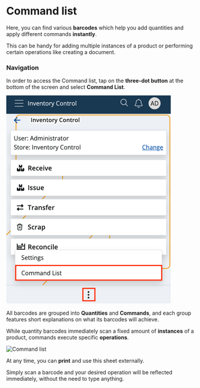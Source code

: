 # Command list

Here, you can find various **barcodes** which help you add quantities and apply different commands **instantly**.

This can be handy for adding multiple instances of a product or performing certain operations like creating a document.

### Navigation

In order to access the Command list, tap on the **three-dot button** at the bottom of the screen and select **Command List**.

![Settings](pictures/command_list_click.png)

All barcodes are grouped into **Quantities** and **Commands**, and each group features short explanations on what its barcodes will achieve.

While quantity barcodes immediately scan a fixed amount of **instances** of a product, commands execute specific **operations**.

![Command list](pictures/commands_list_new.png)

At any time, you can **print** and use this sheet externally.

Simply scan a barcode and your desired operation will be reflected immediately, without the need to type anything.
